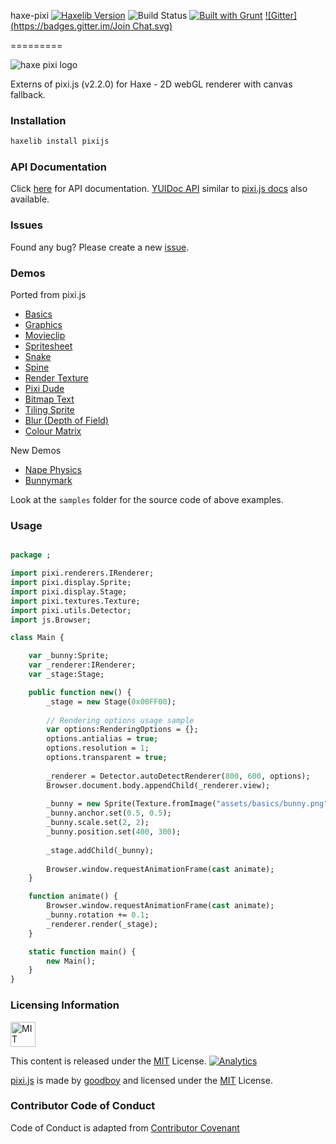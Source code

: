 haxe-pixi [![Haxelib Version](https://img.shields.io/github/tag/adireddy/haxe-pixi.svg?style=flat&label=haxelib)](http://lib.haxe.org/p/pixijs) ![Build Status](https://travis-ci.org/adireddy/haxe-pixi.svg?branch=master) [![Built with Grunt](https://cdn.gruntjs.com/builtwith.png)](http://gruntjs.com/) [![Gitter](https://badges.gitter.im/Join Chat.svg)](https://gitter.im/adireddy/haxe-pixi?utm_source=badge&utm_medium=badge&utm_campaign=pr-badge&utm_content=badge)

=========

![haxe pixi logo](https://raw.githubusercontent.com/adireddy/haxe-pixi/master/logo.png)

Externs of pixi.js (v2.2.0) for Haxe - 2D webGL renderer with canvas fallback.

### Installation ###

```haxe
haxelib install pixijs
```
### API Documentation ###

Click [here](http://adireddy.github.io/docs/haxe-pixi) for API documentation.
[YUIDoc API](http://adireddy.github.io/docs/haxe-pixi/yui/) similar to [pixi.js docs](http://www.goodboydigital.com/pixijs/docs/) also available.

### Issues ###

Found any bug? Please create a new [issue](https://github.com/adireddy/haxe-pixi/issues/new).

### Demos ###

Ported from pixi.js

* [Basics](http://adireddy.github.io/demos/haxe-pixi/basics.html)
* [Graphics](http://adireddy.github.io/demos/haxe-pixi/graphics.html)
* [Movieclip](http://adireddy.github.io/demos/haxe-pixi/movieclip.html)
* [Spritesheet](http://adireddy.github.io/demos/haxe-pixi/spritesheet.html)
* [Snake](http://adireddy.github.io/demos/haxe-pixi/snake.html)
* [Spine](http://adireddy.github.io/demos/haxe-pixi/spine.html)
* [Render Texture](http://adireddy.github.io/demos/haxe-pixi/rendertexture.html)
* [Pixi Dude](http://adireddy.github.io/demos/haxe-pixi/pixidude.html)
* [Bitmap Text](http://adireddy.github.io/demos/haxe-pixi/bitmaptext.html)
* [Tiling Sprite](http://adireddy.github.io/demos/haxe-pixi/tiling.html)
* [Blur (Depth of Field)](http://adireddy.github.io/demos/haxe-pixi/blur.html)
* [Colour Matrix](http://adireddy.github.io/demos/haxe-pixi/colourmatrix.html)

New Demos

* [Nape Physics](http://adireddy.github.io/demos/haxe-pixi/nape.html)
* [Bunnymark](http://adireddy.github.io/demos/haxe-pixi/bunnymark.html)

Look at the `samples` folder for the source code of above examples.

### Usage ###

```haxe

package ;

import pixi.renderers.IRenderer;
import pixi.display.Sprite;
import pixi.display.Stage;
import pixi.textures.Texture;
import pixi.utils.Detector;
import js.Browser;

class Main {

	var _bunny:Sprite;
    var _renderer:IRenderer;
    var _stage:Stage;

	public function new() {
		_stage = new Stage(0x00FF00);
		
		// Rendering options usage sample
		var options:RenderingOptions = {};
		options.antialias = true;
		options.resolution = 1;
		options.transparent = true;
		
        _renderer = Detector.autoDetectRenderer(800, 600, options);
        Browser.document.body.appendChild(_renderer.view);
        
        _bunny = new Sprite(Texture.fromImage("assets/basics/bunny.png"));
        _bunny.anchor.set(0.5, 0.5);
        _bunny.scale.set(2, 2);
        _bunny.position.set(400, 300);
        
        _stage.addChild(_bunny);
        
        Browser.window.requestAnimationFrame(cast animate);
	}

	function animate() {
        Browser.window.requestAnimationFrame(cast animate);
        _bunny.rotation += 0.1;  
        _renderer.render(_stage);
    }

	static function main() {
		new Main();
	}
}
```

### Licensing Information ###

<a rel="license" href="http://opensource.org/licenses/MIT">
<img alt="MIT license" height="40" src="http://upload.wikimedia.org/wikipedia/commons/c/c3/License_icon-mit.svg" /></a>

This content is released under the [MIT](http://opensource.org/licenses/MIT) License. [![Analytics](https://ga-beacon.appspot.com/UA-31531781-2/haxe-pixi/)](https://github.com/igrigorik/ga-beacon)

[pixi.js](https://github.com/GoodBoyDigital/pixi.js) is made by [goodboy](http://www.goodboydigital.com/) and licensed under the [MIT](http://opensource.org/licenses/MIT) License.

### Contributor Code of Conduct ###

Code of Conduct is adapted from [Contributor Covenant](http://contributor-covenant.org/version/1/0/0/)
